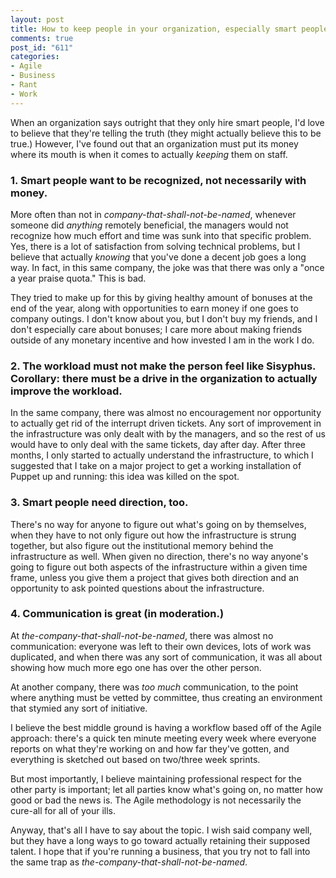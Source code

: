 ```yaml
--- 
layout: post
title: How to keep people in your organization, especially smart people
comments: true
post_id: "611"
categories:
- Agile
- Business
- Rant
- Work
---
```

When an organization says outright that they only hire smart people, I'd love to believe that they're telling the truth (they might actually believe this to be true.)  However, I've found out that an organization must put its money where its mouth is when it comes to actually <em>keeping</em> them on staff.

### 1. Smart people want to be recognized, not necessarily with money.

More often than not in <em>company-that-shall-not-be-named</em>, whenever someone did <em>anything</em> remotely beneficial, the managers would not recognize how much effort and time was sunk into that specific problem.  Yes, there is a lot of satisfaction from solving technical problems, but I believe that actually <em>knowing</em> that you've done a decent job goes a long way.  In fact, in this same company, the joke was that there was only a "once a year praise quota."  This is bad.

They tried to make up for this by giving healthy amount of bonuses at the end of the year, along with opportunities to earn money if one goes to company outings.  I don't know about you, but I don't buy my friends, and I don't especially care about bonuses; I care more about making friends outside of any monetary incentive and how invested I am in the work I do.

### 2. The workload must not make the person feel like Sisyphus.  Corollary: there must be a drive in the organization to actually improve the workload.

In the same company, there was almost no encouragement nor opportunity to actually get rid of the interrupt driven tickets.  Any sort of improvement in the infrastructure was only dealt with by the managers, and so the rest of us would have to only deal with the same tickets, day after day.  After three months, I only started to actually understand the infrastructure, to which I suggested that I take on a major project to get a working installation of Puppet up and running: this idea was killed on the spot.

### 3. Smart people need direction, too.

There's no way for anyone to figure out what's going on by themselves, when they have to not only figure out how the infrastructure is strung together, but also figure out the institutional memory behind the infrastructure as well.  When given no direction, there's no way anyone's going to figure out both aspects of the infrastructure within a given time frame, unless you give them a project that gives both direction and an opportunity to ask pointed questions about the infrastructure.

### 4. Communication is great (in moderation.)

At <em>the-company-that-shall-not-be-named</em>, there was almost no communication: everyone was left to their own devices, lots of work was duplicated, and when there was any sort of communication, it was all about showing how much more ego one has over the other person.

At another company, there was <em>too much</em> communication, to the point where anything must be vetted by committee, thus creating an environment that stymied any sort of initiative.

I believe the best middle ground is having a workflow based off of the Agile approach: there's a quick ten minute meeting every week where everyone reports on what they're working on and how far they've gotten, and everything is sketched out based on two/three week sprints.

But most importantly, I believe maintaining professional respect for the other party is important; let all parties know what's going on, no matter how good or bad the news is.  The Agile methodology is not necessarily the cure-all for all of your ills.

Anyway, that's all I have to say about the topic.  I wish said company well, but they have a long ways to go toward actually retaining their supposed talent.  I hope that if you're running a business, that you try not to fall into the same trap as <em>the-company-that-shall-not-be-named</em>.

